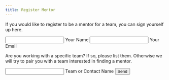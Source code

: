 ```yaml
---
title: Register Mentor
---
```


If you would like to register to be a mentor for a team, you can sign yourself up here.

<form action="//formspree.io/{{site.contact_email}}" method="POST">
  <input type='hidden' name='form_name' value='mentor registration' />

  <span class="input">
    <input type="text" name="mentor_name" value="" class="input__field">
    <label class="input__label">
      <span class="input__label-content">Your Name</span>
    </label>
  </span>

  <span class="input">
    <input type="text" name="_replyto" value="" class="input__field">
    <label class="input__label">
      <span class="input__label-content">Your Email</span>
    </label>
  </span>

  Are you working with a specific team?  If so, please list them.  Otherwise we will try to pair you with a team interested in finding a mentor.

  <span class="input">
    <input type="text" name="team_or_contact_name" value="" class="input__field">
    <label class="input__label">
      <span class="input__label-content">Team or Contact Name</span>
    </label>
  </span>

  <input type='hidden' name='_next' value='{{ site.simpleform_redirect }}' />
  <input type='hidden' name='_subject' value='mentor registration' />
  <input type='text' name='_gotcha' value='' style="display:none"/>
  <input type='submit' value='Send' class="btn btn-1 black"/>

</form>
